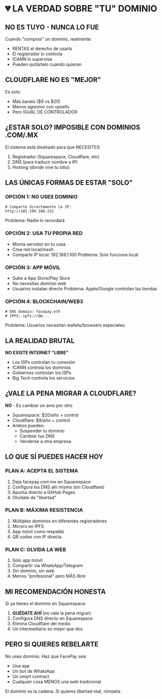 # 💔 LA VERDAD SOBRE "TU" DOMINIO

## NO ES TUYO - NUNCA LO FUE
Cuando "compras" un dominio, realmente:
- RENTAS el derecho de usarlo
- El registrador lo controla
- ICANN lo supervisa
- Pueden quitártelo cuando quieran

## CLOUDFLARE NO ES "MEJOR"
Es solo:
- Más barato ($9 vs $20)
- Menos agresivo con upsells
- Pero IGUAL DE CONTROLADOR

## ¿ESTAR SOLO? IMPOSIBLE CON DOMINIOS .COM/.MX
El sistema está diseñado para que NECESITES:
1. Registrador (Squarespace, Cloudflare, etc)
2. DNS (para traducir nombre a IP)
3. Hosting (donde vive tu sitio)

## LAS ÚNICAS FORMAS DE ESTAR "SOLO"

### OPCIÓN 1: NO USES DOMINIO
```
# Comparte directamente la IP:
http://185.199.108.153
```
Problema: Nadie lo recordará

### OPCIÓN 2: USA TU PROPIA RED
- Monta servidor en tu casa
- Crea red local/mesh
- Comparte IP local: 192.168.1.100
Problema: Solo funciona local

### OPCIÓN 3: APP MÓVIL
- Sube a App Store/Play Store
- No necesitas dominio web
- Usuarios instalan directo
Problema: Apple/Google controlan las tiendas

### OPCIÓN 4: BLOCKCHAIN/WEB3
```
# ENS domain: facepay.eth
# IPFS: ipfs://Qm...
```
Problema: Usuarios necesitan wallets/browsers especiales

## LA REALIDAD BRUTAL
**NO EXISTE INTERNET "LIBRE"**
- Los ISPs controlan tu conexión
- ICANN controla los dominios
- Gobiernos controlan los ISPs
- Big Tech controla los servicios

## ¿VALE LA PENA MIGRAR A CLOUDFLARE?
**NO** - Es cambiar un amo por otro
- Squarespace: $20/año + control
- Cloudflare: $9/año + control
- Ambos pueden:
  - Suspender tu dominio
  - Cambiar tus DNS
  - Venderse a otra empresa

## LO QUE SÍ PUEDES HACER HOY

### PLAN A: ACEPTA EL SISTEMA
1. Deja facepay.com.mx en Squarespace
2. Configura los DNS ahí mismo (sin Cloudflare)
3. Apunta directo a GitHub Pages
4. Olvídate de "libertad"

### PLAN B: MÁXIMA RESISTENCIA
1. Múltiples dominios en diferentes registradores
2. Mirrors en IPFS
3. App móvil como respaldo
4. QR codes con IP directa

### PLAN C: OLVIDA LA WEB
1. Solo app móvil
2. Compartir via WhatsApp/Telegram
3. Sin dominio, sin web
4. Menos "profesional" pero MÁS libre

## MI RECOMENDACIÓN HONESTA
Si ya tienes el dominio en Squarespace:
1. **QUÉDATE AHÍ** (no vale la pena migrar)
2. Configura DNS directo en Squarespace
3. Elimina Cloudflare del medio
4. Un intermediario es mejor que dos

## PERO SI QUIERES REBELARTE
No uses dominio. Haz que FacePay sea:
- Una app
- Un bot de WhatsApp
- Un smart contract
- Cualquier cosa MENOS una web tradicional

El dominio es la cadena. Si quieres libertad real, rómpela.